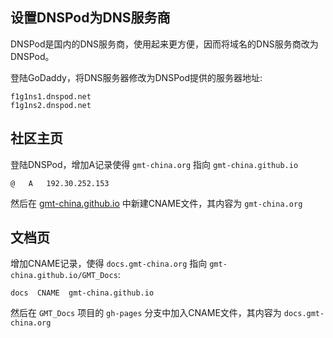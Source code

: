 ## 设置DNSPod为DNS服务商

DNSPod是国内的DNS服务商，使用起来更方便，因而将域名的DNS服务商改为DNSPod。

登陆GoDaddy，将DNS服务器修改为DNSPod提供的服务器地址:
~~~
f1g1ns1.dnspod.net
f1g1ns2.dnspod.net
~~~

## 社区主页

登陆DNSPod，增加A记录使得 `gmt-china.org` 指向 `gmt-china.github.io`
~~~
@   A   192.30.252.153
~~~
然后在 [gmt-china.github.io](http://gmt-china.github.io) 中新建CNAME文件，其内容为 `gmt-china.org`

## 文档页

增加CNAME记录，使得 `docs.gmt-china.org` 指向 `gmt-china.github.io/GMT_Docs`: 
~~~
docs  CNAME  gmt-china.github.io
~~~
然后在 `GMT_Docs` 项目的 `gh-pages` 分支中加入CNAME文件，其内容为 `docs.gmt-china.org`

